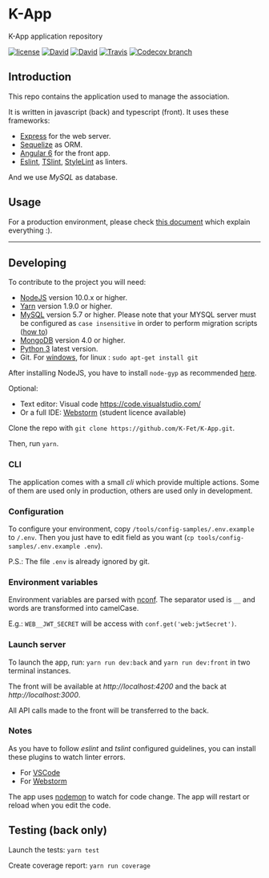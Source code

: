 # K-App
K-App application repository

[![license](https://img.shields.io/github/license/K-Fet/K-App.svg)](./LICENSE.md)
[![David](https://img.shields.io/david/K-Fet/K-App.svg)](https://david-dm.org/K-Fet/K-App)
[![David](https://img.shields.io/david/dev/K-Fet/K-App.svg)](https://david-dm.org/K-Fet/K-App)
[![Travis](https://img.shields.io/travis/K-Fet/K-App.svg)](https://travis-ci.org/K-Fet/K-App)
[![Codecov branch](https://img.shields.io/codecov/c/github/K-Fet/K-App.svg)](https://codecov.io/gh/K-Fet/K-App/)


## Introduction

This repo contains the application used to manage the association.

It is written in javascript (back) and typescript (front).
It uses these frameworks:
- [Express](https://expressjs.com) for the web server.
- [Sequelize](http://sequelizejs.com) as ORM.
- [Angular 6](https://angular.io/) for the front app.
- [Eslint](https://eslint.org/), [TSlint](https://palantir.github.io/tslint/), [StyleLint](https://stylelint.io/) as linters.

And we use *MySQL* as database.

## Usage

For a production environment, please check [this document](./docs/Deployment.md) 
which explain everything :).


---

## Developing

To contribute to the project you will need:
- [NodeJS](https://nodejs.org/en/) version 10.0.x or higher.
- [Yarn](https://yarnpkg.com) version 1.9.0 or higher.
- [MySQL](https://dev.mysql.com/downloads/mysql) version 5.7 or higher. Please note that your MYSQL server must be configured as `case insensitive` in order to perform migration scripts ([how to](https://dba.stackexchange.com/a/69330))
- [MongoDB](https://www.mongodb.com/download-center/community) version 4.0 or higher.
- [Python 3](https://www.python.org/download/releases/3.0/) latest version.
- Git. For [windows](https://git-scm.com/downloads), for linux : `sudo apt-get install git`

After installing NodeJS,
you have to install `node-gyp` as recommended 
[here](https://www.npmjs.com/package/node-gyp#installation).

Optional:
- Text editor: Visual code https://code.visualstudio.com/
- Or a full IDE: [Webstorm](https://www.jetbrains.com/webstorm/)
    (student licence available) 

Clone the repo with `git clone https://github.com/K-Fet/K-App.git`.

Then, run `yarn`.

### CLI

The application comes with a small _cli_ which provide multiple actions. 
Some of them are used only in production, others are used only in development.

### Configuration

To configure your environment, copy `/tools/config-samples/.env.example` to `/.env`.
Then you just have to edit field as you want (`cp tools/config-samples/.env.example .env`).

P.S.: The file `.env` is already ignored by git.


### Environment variables

Environment variables are parsed with [nconf](https://github.com/indexzero/nconf/).
The separator used is `__` and words are transformed into camelCase.

E.g.: `WEB__JWT_SECRET` will be access with `conf.get('web:jwtSecret')`.


### Launch server

To launch the app, run: `yarn run dev:back` and `yarn run dev:front` in two terminal instances.

The front will be available at _http://localhost:4200_ and the back at _http://localhost:3000_.

All API calls made to the front will be transferred to the back.

### Notes

As you have to follow *eslint* and *tslint* configured guidelines, 
you can install these plugins to watch linter errors.

* For [VSCode](https://marketplace.visualstudio.com/items?itemName=dbaeumer.vscode-eslint)
* For [Webstorm](http://plugins.jetbrains.com/plugin/7494)


The app uses [nodemon](https://nodemon.io/) to watch for code change.
The app will restart or reload when you edit the code.

## Testing (back only)

Launch the tests: `yarn test`

Create coverage report: `yarn run coverage`
